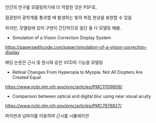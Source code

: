 인간의 안구를 모델링하기에 더 적절한 것은 PSF로, 

점광원이 광학계를 통과할 때 발생하는 빛의 퍼짐 현상을 표현할 수 있음

하지만, 모델링에 있어 구현이 간단하므로 일단 둘 다 모델링 해봄.

* Simulation of a Vision Correction Display System

https://paperswithcode.com/paper/simulation-of-a-vision-correction-display

해당 논문은 근시 및 원시와 같은 VCD의 기능을 모델링

* Retinal Changes From Hyperopia to Myopia: Not All Diopters Are Created Equal

https://www.ncbi.nlm.nih.gov/pmc/articles/PMC11109808/

* Comparison between optical and digital blur using near visual acuity

https://www.ncbi.nlm.nih.gov/pmc/articles/PMC7876827/

파이썬과 넘파이를 이용하여 근시를 시뮬레이션

